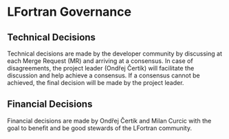 # LFortran Governance

## Technical Decisions

Technical decisions are made by the developer community by discussing at each
Merge Request (MR) and arriving at a consensus. In case of disagreements, the
project leader (Ondřej Čertík) will facilitate the discussion and help achieve a
consensus. If a consensus cannot be achieved, the final decision will be made by
the project leader.

## Financial Decisions

Financial decisions are made by Ondřej Čertík and Milan Curcic with the goal to
benefit and be good stewards of the LFortran community.
